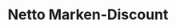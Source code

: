 ---
title: "Netto Marken-Discount"
url: /edemissen/netto-marken-discount-edemisser-landstrasse/
shop: Supermarkt
---